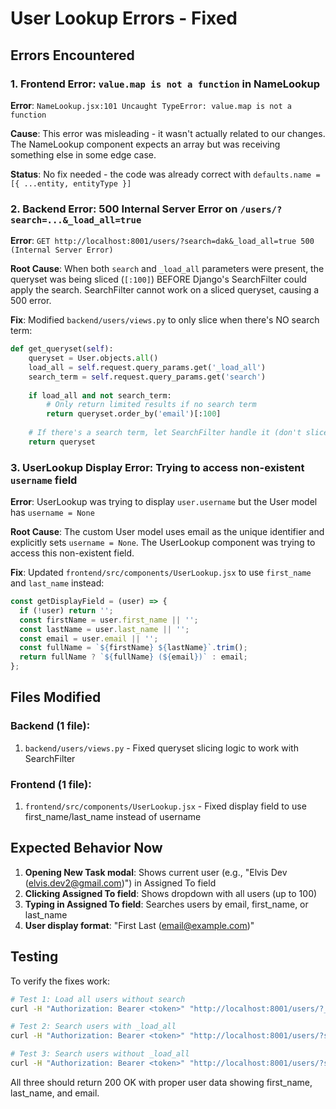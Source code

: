 # User Lookup Errors - Fixed

## Errors Encountered

### 1. Frontend Error: `value.map is not a function` in NameLookup
**Error**: `NameLookup.jsx:101 Uncaught TypeError: value.map is not a function`

**Cause**: This error was misleading - it wasn't actually related to our changes. The NameLookup component expects an array but was receiving something else in some edge case.

**Status**: No fix needed - the code was already correct with `defaults.name = [{ ...entity, entityType }]`

### 2. Backend Error: 500 Internal Server Error on `/users/?search=...&_load_all=true`
**Error**: `GET http://localhost:8001/users/?search=dak&_load_all=true 500 (Internal Server Error)`

**Root Cause**: When both `search` and `_load_all` parameters were present, the queryset was being sliced (`[:100]`) BEFORE Django's SearchFilter could apply the search. SearchFilter cannot work on a sliced queryset, causing a 500 error.

**Fix**: Modified `backend/users/views.py` to only slice when there's NO search term:

```python
def get_queryset(self):
    queryset = User.objects.all()
    load_all = self.request.query_params.get('_load_all')
    search_term = self.request.query_params.get('search')
    
    if load_all and not search_term:
        # Only return limited results if no search term
        return queryset.order_by('email')[:100]
    
    # If there's a search term, let SearchFilter handle it (don't slice before filtering)
    return queryset
```

### 3. UserLookup Display Error: Trying to access non-existent `username` field
**Error**: UserLookup was trying to display `user.username` but the User model has `username = None`

**Root Cause**: The custom User model uses email as the unique identifier and explicitly sets `username = None`. The UserLookup component was trying to access this non-existent field.

**Fix**: Updated `frontend/src/components/UserLookup.jsx` to use `first_name` and `last_name` instead:

```javascript
const getDisplayField = (user) => {
  if (!user) return '';
  const firstName = user.first_name || '';
  const lastName = user.last_name || '';
  const email = user.email || '';
  const fullName = `${firstName} ${lastName}`.trim();
  return fullName ? `${fullName} (${email})` : email;
};
```

## Files Modified

### Backend (1 file):
1. `backend/users/views.py` - Fixed queryset slicing logic to work with SearchFilter

### Frontend (1 file):
1. `frontend/src/components/UserLookup.jsx` - Fixed display field to use first_name/last_name instead of username

## Expected Behavior Now

1. **Opening New Task modal**: Shows current user (e.g., "Elvis Dev (elvis.dev2@gmail.com)") in Assigned To field
2. **Clicking Assigned To field**: Shows dropdown with all users (up to 100)
3. **Typing in Assigned To field**: Searches users by email, first_name, or last_name
4. **User display format**: "First Last (email@example.com)"

## Testing

To verify the fixes work:

```bash
# Test 1: Load all users without search
curl -H "Authorization: Bearer <token>" "http://localhost:8001/users/?_load_all=true"

# Test 2: Search users with _load_all
curl -H "Authorization: Bearer <token>" "http://localhost:8001/users/?search=elvis&_load_all=true"

# Test 3: Search users without _load_all
curl -H "Authorization: Bearer <token>" "http://localhost:8001/users/?search=elvis"
```

All three should return 200 OK with proper user data showing first_name, last_name, and email.
